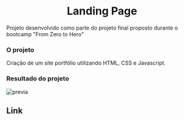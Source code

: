 <h1 align = center> Landing Page </h1>

Projeto desenvolvido como parte do projeto final proposto durante o bootcamp "From Zero to Hero"

### O projeto

Criação de um site portfólio utilizando HTML, CSS e Javascript.

### Resultado do projeto

![previa](https://user-images.githubusercontent.com/79115923/204134604-4b77da43-c455-4013-b7a1-221aa32e4ba4.gif)

## Link

